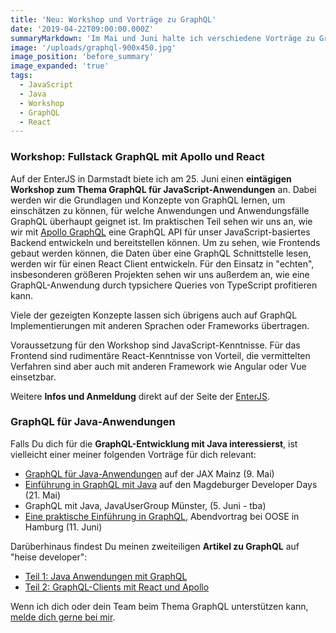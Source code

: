 ```yaml
---
title: 'Neu: Workshop und Vorträge zu GraphQL'
date: '2019-04-22T09:00:00.000Z'
summaryMarkdown: 'Im Mai und Juni halte ich verschiedene Vorträge zu GraphQL und biete im Juni einen öffentlichen GraphQL Workshop auf der EnterJS in Darmstadt an. Vielleicht ist ja auch für dich etwas interessantes dabei'
image: '/uploads/graphql-900x450.jpg'
image_position: 'before_summary'
image_expanded: 'true'
tags:
  - JavaScript
  - Java
  - Workshop
  - GraphQL
  - React
---
```


### Workshop: Fullstack GraphQL mit Apollo und React

Auf der EnterJS in Darmstadt biete ich am 25. Juni einen **eintägigen Workshop zum Thema GraphQL für JavaScript-Anwendungen** an. Dabei werden wir die Grundlagen und Konzepte von GraphQL lernen,
um einschätzen zu können, für welche Anwendungen und Anwendungsfälle GraphQL überhaupt geignet ist. Im praktischen Teil sehen wir uns an, wie
wir mit [Apollo GraphQL](https://www.apollographql.com/) eine GraphQL API für unser JavaScript-basiertes Backend entwickeln und bereitstellen können.
Um zu sehen, wie Frontends gebaut werden können, die Daten über eine GraphQL Schnittstelle lesen, werden wir für einen React Client entwickeln.
Für den Einsatz in "echten", insbesonderen größeren Projekten sehen wir uns außerdem an, wie eine GraphQL-Anwendung durch typsichere Queries von TypeScript profitieren kann.

Viele der gezeigten Konzepte lassen sich übrigens auch auf GraphQL Implementierungen mit anderen Sprachen oder Frameworks übertragen.

Voraussetzung für den Workshop sind JavaScript-Kenntnisse. Für das Frontend sind rudimentäre React-Kenntnisse von Vorteil, die vermittelten Verfahren sind aber
auch mit anderen Framework wie Angular oder Vue einsetzbar.

Weitere **Infos und Anmeldung** direkt auf der Seite der [EnterJS](https://www.enterjs.de/single?id=8565&fullstack-graphql-mit-apollo-und-react).

### GraphQL für Java-Anwendungen

Falls Du dich für die **GraphQL-Entwicklung mit Java interessierst**, ist vielleicht einer meiner folgenden Vorträge für dich relevant:

- [GraphQL für Java-Anwendungen](https://jax.de/serverside-enterprise-java/graphql-fuer-java-anwendungen/) auf der JAX Mainz (9. Mai)
- [Einführung in GraphQL mit Java](https://www.md-devdays.de/Act?id=1000026) auf den Magdeburger Developer Days (21. Mai)
- GraphQL mit Java, JavaUserGroup Münster, (5. Juni - tba)
- [Eine praktische Einführung in GraphQL](https://www.oose.de/abendvortrag/praktische-einfuehrung-graphql/), Abendvortrag bei OOSE in Hamburg (11. Juni)

Darüberhinaus findest Du meinen zweiteiligen **Artikel zu GraphQL** auf "heise developer":

- [Teil 1: Java Anwendungen mit GraphQL](https://www.heise.de/developer/artikel/Java-Anwendungen-mit-GraphQL-Teil-1-4205852.html)
- [Teil 2: GraphQL-Clients mit React und Apollo](https://www.heise.de/developer/artikel/GraphQL-Clients-mit-React-und-Apollo-Teil-2-4273017.html)

Wenn ich dich oder dein Team beim Thema GraphQL unterstützen kann, [melde dich gerne bei mir](/contact).
